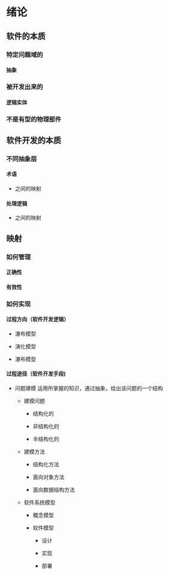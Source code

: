 # 绪论


## 软件的本质

### 特定问题域的

#### 抽象

### 被开发出来的

#### 逻辑实体

### 不是有型的物理部件

## 软件开发的本质

### 不同抽象层

#### 术语

- 之间的映射

#### 处理逻辑

- 之间的映射

## 映射

### 如何管理

#### 正确性

#### 有效性

### 如何实现

#### 过程方向（软件开发逻辑）

- 瀑布模型

- 演化模型

- 瀑布模型

#### 过程途径（软件开发手段)

- 问题建模
  运用所掌握的知识，通过抽象，给出该问题的一个结构

	- 建模问题

		- 结构化的

		- 非结构化的

		- 半结构化的

	- 建模方法

		- 结构化方法

		- 面向对象方法

		- 面向数据结构方法

	- 软件系统模型

		- 概念模型

		- 软件模型

			- 设计

			- 实现

			- 部署


